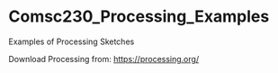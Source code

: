 # Comsc230_Processing_Examples

Examples of Processing Sketches

Download Processing from: https://processing.org/


